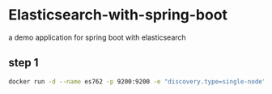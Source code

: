 # Elasticsearch-with-spring-boot
a demo application for spring boot with elasticsearch

## step 1

```bash
docker run -d --name es762 -p 9200:9200 -e "discovery.type=single-node" elasticsearch:7.6.2
```
